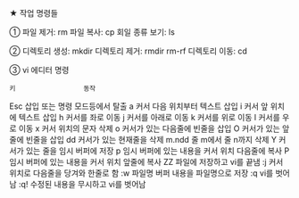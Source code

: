 ★ 작업 명령들

①  파일 제거:   rm
    파일 복사:   cp
    회일 종류 보기: ls

② 디렉토리 생성:   mkdir
   디렉토리 제거:   rmdir          rm-rf
   디렉토리 이동:   cd

③ vi 에디터 명령

    키                 동작

Esc          삽입 또는 명령 모드등에서 탈출
a            커서 다음 위치부터 텍스트 삽입
i             커서 앞 위치에 텍스트 삽입
h            커서를 좌로 이동
j             커서를 아래로 이동
k            커서를 위로 이동
l             커서를 우로 이동
x            커서 위치의 문자 삭제
o            커서가 있는 다음줄에 빈줄을 삽입
O            커서가 있는 앞줄에 빈줄을 삽입
dd           커서가 있는 현재줄을 삭제
m.ndd        줄 m에서 줄 n까지 삭제
Y            커서가 있는 줄을 임시 버퍼에 저장
p            임시 버퍼에 있는 내용을 커서 위치 다음줄에 복사
P            임시 버퍼에 있는 내용을 커서 위치 앞줄에 복사 
ZZ           파일에 저장하고 vi를 끝냄
:j            커서 위치로 다음줄을 당겨와 한줄로 함
:w 파일명    버퍼 내용을 파일명으로 저장
:q           vi를 벗어남
:q!          수정된 내용을 무시하고 vi를 벗어남
